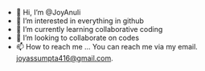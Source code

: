 - 👋 Hi, I’m @JoyAnuli
- 👀 I’m interested in everything in github
- 🌱 I’m currently learning collaborative coding
- 💞️ I’m looking to collaborate on codes
- 📫 How to reach me ... You can reach me via my email. joyassumpta416@gmail.com.
